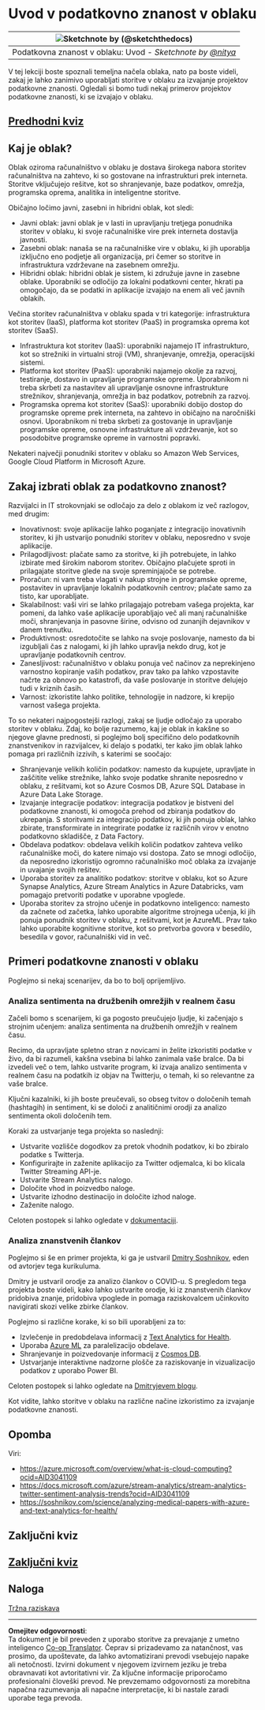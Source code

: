 <!--
CO_OP_TRANSLATOR_METADATA:
{
  "original_hash": "5f8e7cdefa096664ae86f795be571580",
  "translation_date": "2025-09-05T19:32:48+00:00",
  "source_file": "5-Data-Science-In-Cloud/17-Introduction/README.md",
  "language_code": "sl"
}
-->
# Uvod v podatkovno znanost v oblaku

|![ Sketchnote by [(@sketchthedocs)](https://sketchthedocs.dev) ](../../sketchnotes/17-DataScience-Cloud.png)|
|:---:|
| Podatkovna znanost v oblaku: Uvod - _Sketchnote by [@nitya](https://twitter.com/nitya)_ |

V tej lekciji boste spoznali temeljna načela oblaka, nato pa boste videli, zakaj je lahko zanimivo uporabljati storitve v oblaku za izvajanje projektov podatkovne znanosti. Ogledali si bomo tudi nekaj primerov projektov podatkovne znanosti, ki se izvajajo v oblaku.

## [Predhodni kviz](https://ff-quizzes.netlify.app/en/ds/quiz/32)

## Kaj je oblak?

Oblak oziroma računalništvo v oblaku je dostava širokega nabora storitev računalništva na zahtevo, ki so gostovane na infrastrukturi prek interneta. Storitve vključujejo rešitve, kot so shranjevanje, baze podatkov, omrežja, programska oprema, analitika in inteligentne storitve.

Običajno ločimo javni, zasebni in hibridni oblak, kot sledi:

* Javni oblak: javni oblak je v lasti in upravljanju tretjega ponudnika storitev v oblaku, ki svoje računalniške vire prek interneta dostavlja javnosti.
* Zasebni oblak: nanaša se na računalniške vire v oblaku, ki jih uporablja izključno eno podjetje ali organizacija, pri čemer so storitve in infrastruktura vzdrževane na zasebnem omrežju.
* Hibridni oblak: hibridni oblak je sistem, ki združuje javne in zasebne oblake. Uporabniki se odločijo za lokalni podatkovni center, hkrati pa omogočajo, da se podatki in aplikacije izvajajo na enem ali več javnih oblakih.

Večina storitev računalništva v oblaku spada v tri kategorije: infrastruktura kot storitev (IaaS), platforma kot storitev (PaaS) in programska oprema kot storitev (SaaS).

* Infrastruktura kot storitev (IaaS): uporabniki najamejo IT infrastrukturo, kot so strežniki in virtualni stroji (VM), shranjevanje, omrežja, operacijski sistemi.
* Platforma kot storitev (PaaS): uporabniki najamejo okolje za razvoj, testiranje, dostavo in upravljanje programske opreme. Uporabnikom ni treba skrbeti za nastavitev ali upravljanje osnovne infrastrukture strežnikov, shranjevanja, omrežja in baz podatkov, potrebnih za razvoj.
* Programska oprema kot storitev (SaaS): uporabniki dobijo dostop do programske opreme prek interneta, na zahtevo in običajno na naročniški osnovi. Uporabnikom ni treba skrbeti za gostovanje in upravljanje programske opreme, osnovne infrastrukture ali vzdrževanje, kot so posodobitve programske opreme in varnostni popravki.

Nekateri največji ponudniki storitev v oblaku so Amazon Web Services, Google Cloud Platform in Microsoft Azure.

## Zakaj izbrati oblak za podatkovno znanost?

Razvijalci in IT strokovnjaki se odločajo za delo z oblakom iz več razlogov, med drugim:

* Inovativnost: svoje aplikacije lahko poganjate z integracijo inovativnih storitev, ki jih ustvarijo ponudniki storitev v oblaku, neposredno v svoje aplikacije.
* Prilagodljivost: plačate samo za storitve, ki jih potrebujete, in lahko izbirate med širokim naborom storitev. Običajno plačujete sproti in prilagajate storitve glede na svoje spreminjajoče se potrebe.
* Proračun: ni vam treba vlagati v nakup strojne in programske opreme, postavitev in upravljanje lokalnih podatkovnih centrov; plačate samo za tisto, kar uporabljate.
* Skalabilnost: vaši viri se lahko prilagajajo potrebam vašega projekta, kar pomeni, da lahko vaše aplikacije uporabljajo več ali manj računalniške moči, shranjevanja in pasovne širine, odvisno od zunanjih dejavnikov v danem trenutku.
* Produktivnost: osredotočite se lahko na svoje poslovanje, namesto da bi izgubljali čas z nalogami, ki jih lahko upravlja nekdo drug, kot je upravljanje podatkovnih centrov.
* Zanesljivost: računalništvo v oblaku ponuja več načinov za neprekinjeno varnostno kopiranje vaših podatkov, prav tako pa lahko vzpostavite načrte za obnovo po katastrofi, da vaše poslovanje in storitve delujejo tudi v kriznih časih.
* Varnost: izkoristite lahko politike, tehnologije in nadzore, ki krepijo varnost vašega projekta.

To so nekateri najpogostejši razlogi, zakaj se ljudje odločajo za uporabo storitev v oblaku. Zdaj, ko bolje razumemo, kaj je oblak in kakšne so njegove glavne prednosti, si poglejmo bolj specifično delo podatkovnih znanstvenikov in razvijalcev, ki delajo s podatki, ter kako jim oblak lahko pomaga pri različnih izzivih, s katerimi se soočajo:

* Shranjevanje velikih količin podatkov: namesto da kupujete, upravljate in zaščitite velike strežnike, lahko svoje podatke shranite neposredno v oblaku, z rešitvami, kot so Azure Cosmos DB, Azure SQL Database in Azure Data Lake Storage.
* Izvajanje integracije podatkov: integracija podatkov je bistveni del podatkovne znanosti, ki omogoča prehod od zbiranja podatkov do ukrepanja. S storitvami za integracijo podatkov, ki jih ponuja oblak, lahko zbirate, transformirate in integrirate podatke iz različnih virov v enotno podatkovno skladišče, z Data Factory.
* Obdelava podatkov: obdelava velikih količin podatkov zahteva veliko računalniške moči, do katere nimajo vsi dostopa. Zato se mnogi odločijo, da neposredno izkoristijo ogromno računalniško moč oblaka za izvajanje in uvajanje svojih rešitev.
* Uporaba storitev za analitiko podatkov: storitve v oblaku, kot so Azure Synapse Analytics, Azure Stream Analytics in Azure Databricks, vam pomagajo pretvoriti podatke v uporabne vpoglede.
* Uporaba storitev za strojno učenje in podatkovno inteligenco: namesto da začnete od začetka, lahko uporabite algoritme strojnega učenja, ki jih ponuja ponudnik storitev v oblaku, z rešitvami, kot je AzureML. Prav tako lahko uporabite kognitivne storitve, kot so pretvorba govora v besedilo, besedila v govor, računalniški vid in več.

## Primeri podatkovne znanosti v oblaku

Poglejmo si nekaj scenarijev, da bo to bolj oprijemljivo.

### Analiza sentimenta na družbenih omrežjih v realnem času
Začeli bomo s scenarijem, ki ga pogosto preučujejo ljudje, ki začenjajo s strojnim učenjem: analiza sentimenta na družbenih omrežjih v realnem času.

Recimo, da upravljate spletno stran z novicami in želite izkoristiti podatke v živo, da bi razumeli, kakšna vsebina bi lahko zanimala vaše bralce. Da bi izvedeli več o tem, lahko ustvarite program, ki izvaja analizo sentimenta v realnem času na podatkih iz objav na Twitterju, o temah, ki so relevantne za vaše bralce.

Ključni kazalniki, ki jih boste preučevali, so obseg tvitov o določenih temah (hashtagih) in sentiment, ki se določi z analitičnimi orodji za analizo sentimenta okoli določenih tem.

Koraki za ustvarjanje tega projekta so naslednji:

* Ustvarite vozlišče dogodkov za pretok vhodnih podatkov, ki bo zbiralo podatke s Twitterja.
* Konfigurirajte in zaženite aplikacijo za Twitter odjemalca, ki bo klicala Twitter Streaming API-je.
* Ustvarite Stream Analytics nalogo.
* Določite vhod in poizvedbo naloge.
* Ustvarite izhodno destinacijo in določite izhod naloge.
* Zaženite nalogo.

Celoten postopek si lahko ogledate v [dokumentaciji](https://docs.microsoft.com/azure/stream-analytics/stream-analytics-twitter-sentiment-analysis-trends?WT.mc_id=academic-77958-bethanycheum&ocid=AID30411099).

### Analiza znanstvenih člankov
Poglejmo si še en primer projekta, ki ga je ustvaril [Dmitry Soshnikov](http://soshnikov.com), eden od avtorjev tega kurikuluma.

Dmitry je ustvaril orodje za analizo člankov o COVID-u. S pregledom tega projekta boste videli, kako lahko ustvarite orodje, ki iz znanstvenih člankov pridobiva znanje, pridobiva vpoglede in pomaga raziskovalcem učinkovito navigirati skozi velike zbirke člankov.

Poglejmo si različne korake, ki so bili uporabljeni za to:

* Izvlečenje in predobdelava informacij z [Text Analytics for Health](https://docs.microsoft.com/azure/cognitive-services/text-analytics/how-tos/text-analytics-for-health?WT.mc_id=academic-77958-bethanycheum&ocid=AID3041109).
* Uporaba [Azure ML](https://azure.microsoft.com/services/machine-learning?WT.mc_id=academic-77958-bethanycheum&ocid=AID3041109) za paralelizacijo obdelave.
* Shranjevanje in poizvedovanje informacij z [Cosmos DB](https://azure.microsoft.com/services/cosmos-db?WT.mc_id=academic-77958-bethanycheum&ocid=AID3041109).
* Ustvarjanje interaktivne nadzorne plošče za raziskovanje in vizualizacijo podatkov z uporabo Power BI.

Celoten postopek si lahko ogledate na [Dmitryjevem blogu](https://soshnikov.com/science/analyzing-medical-papers-with-azure-and-text-analytics-for-health/).

Kot vidite, lahko storitve v oblaku na različne načine izkoristimo za izvajanje podatkovne znanosti.

## Opomba

Viri:
* https://azure.microsoft.com/overview/what-is-cloud-computing?ocid=AID3041109  
* https://docs.microsoft.com/azure/stream-analytics/stream-analytics-twitter-sentiment-analysis-trends?ocid=AID3041109  
* https://soshnikov.com/science/analyzing-medical-papers-with-azure-and-text-analytics-for-health/  

## Zaključni kviz

## [Zaključni kviz](https://ff-quizzes.netlify.app/en/ds/quiz/33)

## Naloga

[Tržna raziskava](assignment.md)

---

**Omejitev odgovornosti**:  
Ta dokument je bil preveden z uporabo storitve za prevajanje z umetno inteligenco [Co-op Translator](https://github.com/Azure/co-op-translator). Čeprav si prizadevamo za natančnost, vas prosimo, da upoštevate, da lahko avtomatizirani prevodi vsebujejo napake ali netočnosti. Izvirni dokument v njegovem izvirnem jeziku je treba obravnavati kot avtoritativni vir. Za ključne informacije priporočamo profesionalni človeški prevod. Ne prevzemamo odgovornosti za morebitna napačna razumevanja ali napačne interpretacije, ki bi nastale zaradi uporabe tega prevoda.